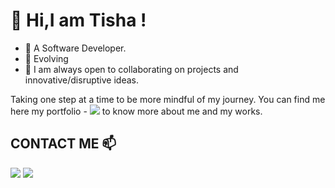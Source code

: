 <!-- <h1 align="center">
  <img src="https://raw.githubusercontent.com/Tishasoumya-02/Tishasoumya-02/main/name.svg" alt="Tisha Soumya" />
</h1>
 -->
# 👋 Hi,I am Tisha !

- 🔭 A Software Developer. 
- 🌱 Evolving
- :panda_face: I am always open to collaborating on projects and innovative/disruptive ideas. 

Taking one step at a time to be more mindful of my journey. You can find me here my portfolio -   <a href="https://www.tishasoumya.in"><img src="https://img.shields.io/badge/-Tisha%20Soumya-0077B5?style=flat-square&logo=Linkedin&logoColor=white"/></a>  to know more about me and my works.

## CONTACT ME 📫

<p align="left">
<a href="https://www.linkedin.com/in/tisha-soumya-380290204"><img src="https://img.shields.io/badge/-Tisha%20Soumya-0077B5?style=flat-square&logo=Linkedin&logoColor=white"/></a>
<a href="mailto:tishasoumya@gamil.com"><img src="https://img.shields.io/badge/-tishasoumya@gamil.com-D14836?style=flat-square&logo=Gmail&logoColor=white"/></a>

